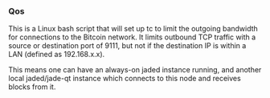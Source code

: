 ### Qos ###

This is a Linux bash script that will set up tc to limit the outgoing bandwidth for connections to the Bitcoin network. It limits outbound TCP traffic with a source or destination port of 9111, but not if the destination IP is within a LAN (defined as 192.168.x.x).

This means one can have an always-on jaded instance running, and another local jaded/jade-qt instance which connects to this node and receives blocks from it.
